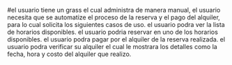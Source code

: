 #el usuario tiene un grass el cual administra de manera manual, el usuario necesita que se automatize el proceso de la reserva y el pago del alquiler, para lo cual solicita los siguientes casos de uso.
el usuario podra ver la lista de horarios disponibles.
el usuario podria reservar en uno de los horarios disponibles.
el usuario podra pagar por el alquiler de la reserva realizada.
el usuario podra verificar su alquiler el cual le mostrara los detalles como la fecha, hora y costo del alquiler que realizo.